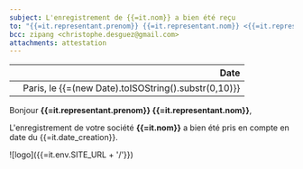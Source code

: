 ```yaml
---
subject: L'enregistrement de {{=it.nom}} a bien été reçu
to: "{{=it.representant.prenom}} {{=it.representant.nom}} <{{=it.representant.email}}>"
bcc: zipang <christophe.desguez@gmail.com>
attachments: attestation
---
```

|     | Date                      |
| --- | ------------------------: |
|     | Paris, le {{=(new Date).toISOString().substr(0,10)}} |


Bonjour **{{=it.representant.prenom}} {{=it.representant.nom}}**,

L'enregistrement de votre société **{{=it.nom}}** a bien été pris en compte en date du {{=it.date_creation}}.

![logo]({{=it.env.SITE_URL + '/'}})


